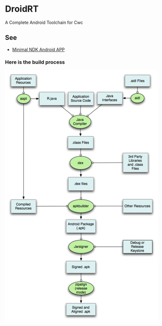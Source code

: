 # DroidRT
A Complete Android Toolchain for Cwc

## See

* [Minimal NDK Android APP](https://github.com/Cwc-Test/Minimal_NDK_Android_App)

### Here is the build process

[![Screen Shot](cwc/Android_Build_Process.png)]()
